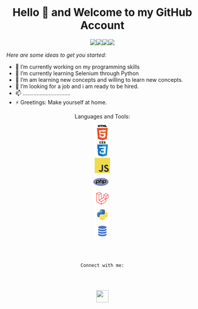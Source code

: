  <h1 align="center">Hello 👋 and Welcome to my GitHub Account </h1>
                                                                          

<p align="center"><img src="https://img.shields.io/badge/Thinking-Out of the box-Blue"><img src="https://img.shields.io/badge/Passion-Coding-Blue"><img src="https://img.shields.io/badge/Mentality-Stoic-red"><img src="https://img.shields.io/badge/Interests-Charity-Blue"></p>


*Here are some ideas to get you started:*

- 🔭 I’m currently working on my programming skills 
- 🌱 I’m currently learning Selenium through Python 
- 👯 I’m am learning new concepts and willing to learn new concepts.
- 🤔 I’m looking for a job and i am ready to be hired.
- 📫 ...............................
- ⚡ Greetings: Make yourself at home. 


<p align="center">Languages and Tools:</p> 

<p align="center"><code><img width="40" height="40" src="https://raw.githubusercontent.com/github/explore/80688e429a7d4ef2fca1e82350fe8e3517d3494d/topics/html/html.png">
<img width="40" height="40" src="https://raw.githubusercontent.com/github/explore/80688e429a7d4ef2fca1e82350fe8e3517d3494d/topics/css/css.png">
<img width="40" height="40" src="https://raw.githubusercontent.com/github/explore/80688e429a7d4ef2fca1e82350fe8e3517d3494d/topics/javascript/javascript.png">
<img width="40" height="40" src="https://raw.githubusercontent.com/github/explore/80688e429a7d4ef2fca1e82350fe8e3517d3494d/topics/php/php.png"> 
<img width="40" height="40" src="https://raw.githubusercontent.com/github/explore/80688e429a7d4ef2fca1e82350fe8e3517d3494d/topics/laravel/laravel.png">
<img width="40" height="40" src="https://raw.githubusercontent.com/github/explore/5c058a388828bb5fde0bcafd4bc867b5bb3f26f3/topics/python/python.png">
<img width="40" height="40" src="https://raw.githubusercontent.com/github/explore/80688e429a7d4ef2fca1e82350fe8e3517d3494d/topics/sql/sql.png"></p>   

<p align="center">Connect with me:</p>

<p align="center"><img height="32" width="32" src="https://cdn.jsdelivr.net/npm/simple-icons@v3/icons/linkedin.svg" /></p>
